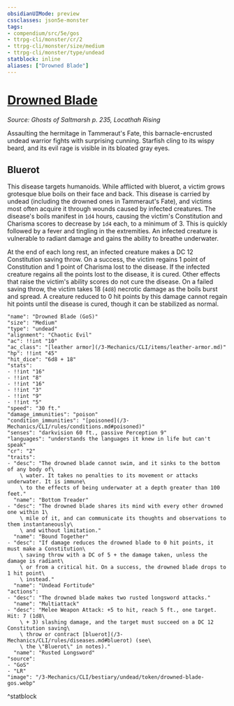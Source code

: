 ```yaml
---
obsidianUIMode: preview
cssclasses: json5e-monster
tags:
- compendium/src/5e/gos
- ttrpg-cli/monster/cr/2
- ttrpg-cli/monster/size/medium
- ttrpg-cli/monster/type/undead
statblock: inline
aliases: ["Drowned Blade"]
---
```

# [Drowned Blade](3-Mechanics\CLI\bestiary\undead/drowned-blade-gos.md)
*Source: Ghosts of Saltmarsh p. 235, Locathah Rising*  

Assaulting the hermitage in Tammeraut's Fate, this barnacle-encrusted undead warrior fights with surprising cunning. Starfish cling to its wispy beard, and its evil rage is visible in its bloated gray eyes.

## Bluerot

This disease targets humanoids. While afflicted with bluerot, a victim grows grotesque blue boils on their face and back. This disease is carried by undead (including the drowned ones in Tammeraut's Fate), and victims most often acquire it through wounds caused by infected creatures. The disease's boils manifest in `1d4` hours, causing the victim's Constitution and Charisma scores to decrease by `1d4` each, to a minimum of 3. This is quickly followed by a fever and tingling in the extremities. An infected creature is vulnerable to radiant damage and gains the ability to breathe underwater.

At the end of each long rest, an infected creature makes a DC 12 Constitution saving throw. On a success, the victim regains 1 point of Constitution and 1 point of Charisma lost to the disease. If the infected creature regains all the points lost to the disease, it is cured. Other effects that raise the victim's ability scores do not cure the disease. On a failed saving throw, the victim takes 18 (`4d8`) necrotic damage as the boils burst and spread. A creature reduced to 0 hit points by this damage cannot regain hit points until the disease is cured, though it can be stabilized as normal.

```statblock
"name": "Drowned Blade (GoS)"
"size": "Medium"
"type": "undead"
"alignment": "Chaotic Evil"
"ac": !!int "10"
"ac_class": "[leather armor](/3-Mechanics/CLI/items/leather-armor.md)"
"hp": !!int "45"
"hit_dice": "6d8 + 18"
"stats":
- !!int "16"
- !!int "8"
- !!int "16"
- !!int "3"
- !!int "9"
- !!int "5"
"speed": "30 ft."
"damage_immunities": "poison"
"condition_immunities": "[poisoned](/3-Mechanics/CLI/rules/conditions.md#poisoned)"
"senses": "darkvision 60 ft., passive Perception 9"
"languages": "understands the languages it knew in life but can't speak"
"cr": "2"
"traits":
- "desc": "The drowned blade cannot swim, and it sinks to the bottom of any body of\
    \ water. It takes no penalties to its movement or attacks underwater. It is immune\
    \ to the effects of being underwater at a depth greater than 100 feet."
  "name": "Bottom Treader"
- "desc": "The drowned blade shares its mind with every other drowned one within 1\
    \ mile of it, and can communicate its thoughts and observations to them instantaneously\
    \ and without limitation."
  "name": "Bound Together"
- "desc": "If damage reduces the drowned blade to 0 hit points, it must make a Constitution\
    \ saving throw with a DC of 5 + the damage taken, unless the damage is radiant\
    \ or from a critical hit. On a success, the drowned blade drops to 1 hit point\
    \ instead."
  "name": "Undead Fortitude"
"actions":
- "desc": "The drowned blade makes two rusted longsword attacks."
  "name": "Multiattack"
- "desc": "Melee Weapon Attack: +5 to hit, reach 5 ft., one target. Hit: 7 (1d8\
    \ + 3) slashing damage, and the target must succeed on a DC 12 Constitution saving\
    \ throw or contract [bluerot](/3-Mechanics/CLI/rules/diseases.md#bluerot) (see\
    \ the \"Bluerot\" in notes)."
  "name": "Rusted Longsword"
"source":
- "GoS"
- "LR"
"image": "/3-Mechanics/CLI/bestiary/undead/token/drowned-blade-gos.webp"
```
^statblock